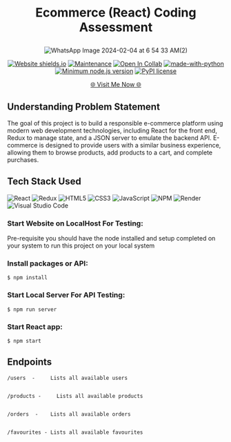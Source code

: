 
  <h1><p align="center"><b><b>Ecommerce (React) Coding Assessment</b></b>
</p></h1>

<div align="center">


![WhatsApp Image 2024-02-04 at 6 54 33 AM(2)](https://github.com/ayush645/tanX.fi/assets/80757890/4c2b1533-ffe5-4d41-a63b-ae5c781e0d6a)

  <a href="">![Website shields.io](https://img.shields.io/website-up-down-green-red/http/shields.io.svg)</a>
  <a href="">![Maintenance](https://img.shields.io/badge/Maintained%3F-yes-green.svg)</a>
  <a href="">![Open In Collab](https://colab.research.google.com/assets/colab-badge.svg)</a>
  <a href="">[![made-with-python](https://img.shields.io/badge/Made%20with-Python-1f425f.svg)](https://www.python.org/)</a>
  <a href="">[![Minimum node.js version](https://badgen.net/npm/node/express)](https://npmjs.com/package/express)</a>
  <a href="">[![PyPI license](https://img.shields.io/pypi/l/ansicolortags.svg)](https://pypi.python.org/pypi/ansicolortags/)</a>
</div>

<p align="Center"><a href="https://loan-eligibility.onrender.com/" > 🌐 Visit Me Now 🌐</a></p>


## Understanding Problem Statement


The goal of this project is to build a responsible e-commerce platform using modern web development technologies, including React for the front end, Redux to manage state, and a JSON server to emulate the backend API. E-commerce is designed to provide users with a similar business experience, allowing them to browse products, add products to a cart, and complete purchases.



## Tech Stack Used

![React](https://img.shields.io/badge/react-%2320232a.svg?style=for-the-badge&logo=react&logoColor=%2361DAFB)
![Redux](https://img.shields.io/badge/redux-%23593d88.svg?style=for-the-badge&logo=redux&logoColor=white)
![HTML5](https://img.shields.io/badge/html5-%23E34F26.svg?style=for-the-badge&logo=html5&logoColor=white)
![CSS3](https://img.shields.io/badge/css3-%231572B6.svg?style=for-the-badge&logo=css3&logoColor=white)
![JavaScript](https://img.shields.io/badge/javascript-%23323330.svg?style=for-the-badge&logo=javascript&logoColor=%23F7DF1E)
![NPM](https://img.shields.io/badge/NPM-%23CB3837.svg?style=for-the-badge&logo=npm&logoColor=white)
![Render](https://img.shields.io/badge/Render-%46E3B7.svg?style=for-the-badge&logo=render&logoColor=white)
![Visual Studio Code](https://img.shields.io/badge/Visual%20Studio%20Code-0078d7.svg?style=for-the-badge&logo=visual-studio-code&logoColor=white)



### Start Website on LocalHost For Testing:

Pre-requisite you should have the node installed and setup completed on your system to run this project on your local system 


### Install packages or API:

```
$ npm install
```

### Start Local Server For API Testing:

```
$ npm run server
```

### Start React app:

```
$ npm start
```

## Endpoints

```
/users	-     Lists all available users


/products - 	Lists all available products


/orders	 -    Lists all available orders


/favourites - Lists all available favourites


```
